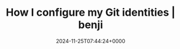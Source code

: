 ---
title: How I configure my Git identities | benji
slug: 20241125T074424
date: 2024-11-25T07:44:24+0000
params:
  url: https://www.benji.dog/articles/git-config/
tags:
- ssh
- git
---